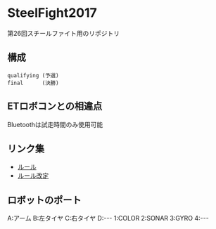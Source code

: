 # SteelFight2017
第26回スチールファイト用のリポジトリ

## 構成
```
qualifying (予選)
final      (決勝)
```

## ETロボコンとの相違点
Bluetoothは試走時間のみ使用可能

## リンク集
+ [ルール](http://www.invite.gr.jp/news/robo/pdf/26robo_soft.pdf)
+ [ルール改定](http://www.invite.gr.jp/news/robo/pdf/soft_20170613.pdf)

## ロボットのポート
A:アーム
B:左タイヤ
C:右タイヤ
D:---
1:COLOR
2:SONAR
3:GYRO
4:---
